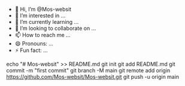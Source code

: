 - 👋 Hi, I’m @Mos-websit
- 👀 I’m interested in ...
- 🌱 I’m currently learning ...
- 💞️ I’m looking to collaborate on ...
- 📫 How to reach me ...
- 😄 Pronouns: ...
- ⚡ Fun fact: ...

<!---
Mos-websit/Mos-websit is a ✨ special ✨ repository because its `README.md` (this file) appears on your GitHub profile.
You can click the Preview link to take a look at your changes.
--->
echo "# Mos-websit" >> README.md
git init
git add README.md
git commit -m "first commit"
git branch -M main
git remote add origin https://github.com/Mos-websit/Mos-websit.git
git push -u origin main
